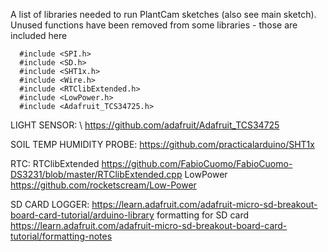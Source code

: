 A list of libraries needed to run PlantCam sketches (also see main sketch).
Unused functions have been removed from some libraries - those are included here

      #include <SPI.h>
      #include <SD.h>
      #include <SHT1x.h>
      #include <Wire.h>
      #include <RTClibExtended.h>
      #include <LowPower.h>
      #include <Adafruit_TCS34725.h>

LIGHT SENSOR: \\
https://github.com/adafruit/Adafruit_TCS34725

SOIL TEMP HUMIDITY PROBE: 
https://github.com/practicalarduino/SHT1x

RTC:
RTClibExtended 
https://github.com/FabioCuomo/FabioCuomo-DS3231/blob/master/RTClibExtended.cpp
LowPower 
https://github.com/rocketscream/Low-Power

SD CARD LOGGER:
https://learn.adafruit.com/adafruit-micro-sd-breakout-board-card-tutorial/arduino-library
formatting for SD card 
https://learn.adafruit.com/adafruit-micro-sd-breakout-board-card-tutorial/formatting-notes

